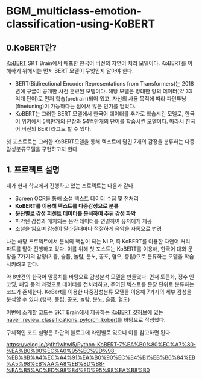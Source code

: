 # BGM_multiclass-emotion-classification-using-KoBERT

## 0.KoBERT란?

[KoBERT](https://github.com/SKTBrain/KoBERT) SKT Brain에서 배포한 한국어 버전의 자연어 처리 모델이다. KoBERT를 이해하기 위해서는 먼저 BERT 모델이 무엇인지 알아야 한다. 

- BERT(Bidirectional Encoder Representations from Transformers)는 2018년에 구글이 공개한 사전 훈련된 모델이다. 해당 모델은 방대한 양의 데이터(약 33억개 단어)로 먼저 학습(pretrain)되어 있고, 자신의 사용 목적에 따라 파인튜닝(finetuning)이 가능하다는 점에서 많은 인기를 얻었다.
- KoBERT는 그러한 BERT 모델에서 한국어 데이터를 추가로 학습시킨 모델로, 한국어 위키에서 5백만개의 문장과 54백만개의 단어를 학습시킨 모델이다. 따라서 한국어 버전의 BERT라고도 할 수 있다.

첫 포스트로는 그러한 KoBERT모델을 통해 텍스트에 담긴 7개의 감정을 분류하는 다중감성분류모델을 구현하고자 한다.

## 1. 프로젝트 설명

내가 현재 학교에서 진행하고 있는 프로젝트는 다음과 같다.

- Screen OCR을 통해 소설 텍스트 데이터 수집 및 전처리
- **KoBERT를 이용해 텍스트를 다중감성으로 분류**
- **문단별로 감성 퍼센트 데이터를 분석하여 주된 감성 파악**
- 파악된 감성과 매치되는 음악 데이터를 연결하여 유저에게 제공
- 소설을 읽으며 감성이 달라질때마다 적절하게 음악을 자동으로 변경

나는 해당 프로젝트에서 분석의 핵심이 되는 NLP, 즉 KoBERT를 이용한 자연어 처리 파트를 맡아 진행하고 있다. 이를 위해 첫 포스트는 KoBERT를 이용해, 한국어 대화 문장을 7가지의 감정(기쁨, 슬픔, 놀람, 분노, 공포, 혐오, 중립)으로 분류하는 모델을 학습시키려고 한다.

약 8만건의 한국어 말뭉치를 바탕으로 감성분석 모델을 만들었다. 먼저 토큰화, 정수 인코딩, 패딩 등의 과정으로 데이터를 전처리하고, 주어진 텍스트를 문장 단위로 분류하는 코드가 존재한다. KoBert를 이용한 다중감성분류 모델을 이용해 7가지의 세부 감성을 분석할 수 있다.(행복, 중립, 공포, 놀람, 분노, 슬픔, 혐오)


이번에 소개할 코드는 SKT Brain에서 제공하는 [KoBERT 깃허브](https://github.com/SKTBrain/KoBERT)에 있는 [naver_review_classifications_pytorch_kobert](https://colab.research.google.com/github/SKTBrain/KoBERT/blob/master/scripts/NSMC/naver_review_classifications_pytorch_kobert.ipynb#scrollTo=yyU73n1og6ed)를 바탕으로 작성했다.

구체적인 코드 설명은 하단의 블로그에 라인별로 있으니 이를 참고하면 된다. 

https://velog.io/@fhflwhwl5/Python-KoBERT-7%EA%B0%80%EC%A7%80-%EA%B0%90%EC%A0%95%EC%9D%98-%EB%8B%A4%EC%A4%91%EA%B0%90%EC%84%B1%EB%B6%84%EB%A5%98%EB%AA%A8%EB%8D%B8-%EA%B5%AC%ED%98%84%ED%95%98%EA%B8%B0


